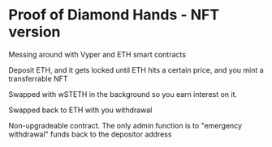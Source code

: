 # Proof of Diamond Hands - NFT version

Messing around with Vyper and ETH smart contracts

Deposit ETH, and it gets locked until ETH hits a certain price, and you mint a transferrable NFT

Swapped with wSTETH in the background so you earn interest on it.

Swapped back to ETH with you withdrawal

Non-upgradeable contract. The only admin function is to "emergency withdrawal" funds back to the depositor address